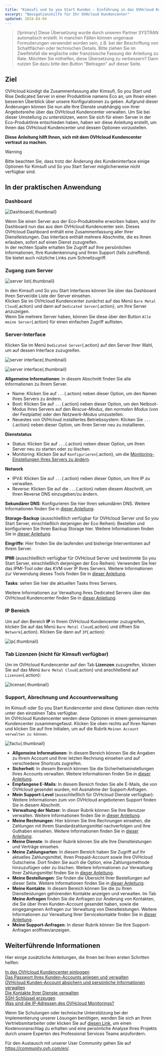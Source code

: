 ```yaml
---
title: "Kimsufi und So you Start Kunden - Einführung in das OVHcloud Kundencenter"
excerpt: "Navigationshilfe für Ihr OVHcloud Kundencenter"
updated: 2024-04-04
---
```


> [!primary]
> Diese Übersetzung wurde durch unseren Partner SYSTRAN automatisch erstellt. In manchen Fällen können ungenaue Formulierungen verwendet worden sein, z.B. bei der Beschriftung von Schaltflächen oder technischen Details. Bitte ziehen Sie im Zweifelsfall die englische oder französische Fassung der Anleitung zu Rate. Möchten Sie mithelfen, diese Übersetzung zu verbessern? Dann nutzen Sie dazu bitte den Button "Beitragen" auf dieser Seite.
>

## Ziel

OVHcloud kündigt die Zusammenfassung aller Kimsufi, So you Start und Rise Dedicated Server in einer Produktlinie namens Eco an, um Ihnen einen besseren Überblick über unsere Konfigurationen zu geben. Aufgrund dieser Änderungen können Sie nun alle Ihre Dienste unabhängig von ihrer Angebotsreihe über das OVHcloud Kundencenter verwalten. Um Sie bei dieser Umstellung zu unterstützen, wenn Sie sich für einen Server in der Eco-Produktlinie entschieden haben, haben wir diese Anleitung erstellt, um Ihnen das OVHcloud Kundencenter und dessen Optionen vorzustellen.

**Diese Anleitung hilft Ihnen, sich mit dem OVHcloud Kundencenter vertraut zu machen.**

> [!warning]
> Bitte beachten Sie, dass trotz der Änderung des Kundeninterface einige Optionen für Kimsufi und So you Start Server möglicherweise nicht verfügbar sind.
>

## In der praktischen Anwendung

### Dashboard

![Dashboard](OVHclouddashboard.png){.thumbnail}

Wenn Sie einen Server aus der Eco-Produktreihe erworben haben, wird Ihr Dashboard nun das aus dem OVHcloud Kundencenter sein. Dieses OVHcloud Dashboard enthält eine Zusammenfassung aller Ihrer Dienstleistungen. Das Interface enthält mehrere Abschnitte, die es Ihnen erlauben, sofort auf einen Dienst zuzugreifen.<br>
In der rechten Spalte erhalten Sie Zugriff auf Ihre persönlichen Informationen, Ihre Kundenkennung und Ihren Support (falls zutreffend).<br>
Sie bietet auch nützliche Links zum Schnellzugriff.

### Zugang zum Server

![server list](listserversOVHcloud.png){.thumbnail}

In den Kimsufi und So you Start Interfaces können Sie über das Dashboard Ihren Server/die Liste der Server einsehen.<br>
Klicken Sie im OVHcloud Kundencenter zunächst auf das Menü `Bare Metal Cloud`{.action} und dann auf `Dedicated Server`{.action}, um Ihre Server anzuzeigen.<br>
Wenn Sie mehrere Server haben, können Sie diese über den Button `Alle meine Server`{.action} für einen einfachen Zugriff auflisten.

### Server-Interface

Klicken Sie im Menü `Dedicated Server`{.action} auf den Server Ihrer Wahl, um auf dessen Interface zuzugreifen.

![server interface](serverinterface01.png){.thumbnail}

![server interface](serverinterface02.png){.thumbnail}

**Allgemeine Informationen**: In diesem Abschnitt finden Sie alle Informationen zu Ihrem Server.

- Name: Klicken Sie auf `...`{.action} neben dieser Option, um den Namen Ihres Servers zu ändern.
- Boot: Klicken Sie auf `...`{.action} neben dieser Option, um den Netboot-Modus Ihres Servers auf den *Rescue-Modus*, den *normalen Modus* (von der Festplatte) oder den *Netzwerk-Modus* umzustellen.
- Neuestes von OVHcloud installiertes Betriebssystem: Klicken Sie `...`{.action} neben dieser Option, um Ihren Server neu zu installieren.

**Dienststatus**

- Status: Klicken Sie auf `...`{.action} neben dieser Option, um Ihren Server neu zu starten oder zu löschen.
- Monitoring: Klicken Sie auf `Konfigurieren`{.action}, um die [Monitoring-Einstellungen Ihres Servers zu ändern](getting-started-with-dedicated-server#monitoring-server.).

**Network**

- IPV4: Klicken Sie auf `...`{.action} neben dieser Option, um Ihre IP zu verwalten.
- Reverse: Klicken Sie auf die `...`{.action} neben diesem Abschnitt, um Ihren Reverse DNS einzugeben/zu ändern.

**Sekundärer DNS**: Konfigurieren Sie hier Ihren sekundären DNS. Weitere Informationen finden Sie in [dieser Anleitung](adding-secondary-dns-on-dedicated-server1.).

**Storage-Backup** (ausschließlich verfügbar für OVHcloud Server und So you Start Server, einschließlich derjenigen der Eco Reihen): Bestellen und konfigurieren Sie Ihren Backup Storage hier. Weitere Informationen finden Sie in [dieser Anleitung](services_backup_storage1.).

**Eingriffe**: Hier finden Sie die laufenden und bisherige Interventionen auf Ihrem Server.

**IPMI** (ausschließlich verfügbar für OVHcloud Server und bestimmte So you Start Server, einschließlich derjenigen der Eco Reihen): Verwenden Sie hier das IPMI-Tool oder das KVM over IP Ihres Servers. Weitere Informationen zur Verwendung dieses Tools finden Sie in [dieser Anleitung](using_ipmi_on_dedicated_servers1.).

**Tasks**: sehen Sie hier die aktuellen Tasks Ihres Servers.

Weitere Informationen zur Verwaltung Ihres Dedicated Servers über das OVHcloud Kundencenter finden Sie in [dieser Anleitung](getting-started-with-dedicated-server1.).

### IP Bereich

Um auf den Bereich **IP** in Ihrem OVHcloud Kundencenter zuzugreifen, klicken Sie auf das Menü `Bare Metal Cloud`{.action} und öffnen Sie `Network`{.action}. Klicken Sie dann auf `IP`{.action}:

![ip](manageIP2023.png){.thumbnail}

### Tab Lizenzen (nicht für Kimsufi verfügbar)

Um im OVHcloud Kundencenter auf den Tab **Lizenzen** zuzugreifen, klicken Sie auf das Menü `Bare Metal Cloud`{.action} und anschließend auf `Lizenzen`{.action}:

![license](managelicencesOVHcloud.png){.thumbnail}

### Support, Abrechnung und Accountverwaltung

Im Kimsufi oder So you Start Kundencenter sind diese Optionen oben rechts unter den einzelnen Tabs verfügbar.<br>
Im OVHcloud Kundencenter werden diese Optionen in einem gemeinsamen Kundencenter zusammengefasst. Klicken Sie oben rechts auf Ihren Namen und klicken Sie auf Ihre Initialen, um auf die Rubrik `Meinen Account verwalten zu können`.

![factu](accountOVHcloud.png){.thumbnail}

- **Allgemeine Informationen**: In diesem Bereich können Sie die Angaben zu Ihrem Account und Ihrer letzten Rechnung einsehen und auf verschiedene Shortcuts zugreifen.
- **Sicherheit**: In diesem Bereich können Sie die Sicherheitseinstellungen Ihres Accounts verwalten. Weitere Informationen finden Sie in [dieser Anleitung](all_about_username1.).
- **Empfangene E-Mails**: In diesem Bereich finden Sie alle E-Mails, die von OVHcloud gesendet wurden, mit Ausnahme der Support-Anfragen.
- **Mein Support-Level** (ausschließlich für OVHcloud Dienste verfügbar): Weitere Informationen zum von OVHcloud angebotenen Support finden Sie in diesem Abschnitt.
- **Verwaltung der Nutzer**: In dieser Rubrik können Sie Ihre Benutzer verwalten. Weitere Informationen finden Sie in [dieser Anleitung](ovhcloud-users-management1.).
- **Meine Rechnungen**: Hier können Sie Ihre Rechnungen einsehen, die Zahlungen mit Ihrem Standardzahlungsmittel nachverfolgen und Ihre Guthaben einsehen. Weitere Informationen finden Sie in [dieser Anleitung](invoice_management1.).
- **Meine Dienste**: In dieser Rubrik können Sie alle Ihre Dienstleistungen und Verträge einsehen.
- **Meine Zahlungsarten**: In diesem Bereich haben Sie Zugriff auf Ihr aktuelles Zahlungsmittel, Ihren Prepaid-Account sowie Ihre OVHcloud Gutscheine. Dort finden Sie auch die Option, eine Zahlungsmethode hinzuzufügen oder zu löschen. Weitere Informationen zur Verwaltung Ihrer Zahlungsmittel finden Sie in [dieser Anleitung](manage-payment-methods1.).
- **Meine Bestellungen**: Sie finden die Übersicht Ihrer Bestellungen auf dieser Seite. Weitere Informationen finden Sie in [dieser Anleitung](managing_ovh_orders1.).
- **Meine Kontakte**: In diesem Bereich können Sie die zu Ihren Dienstleistungen gehörenden Kontakte anzeigen und verwalten. Im Tab **Meine Anfragen** finden Sie die Anfragen zur Änderung von Kontakten, die Sie über Ihren Kunden-Account gesendet haben, sowie die eingegangenen Anfragen zur Verwaltung von Dienstleistungen. Weitere Informationen zur Verwaltung Ihrer Servicekontakte finden Sie in [dieser Anleitung](managing_contacts1.).
- **Meine Support-Anfragen**: In dieser Rubrik können Sie Ihre Support-Anfragen eröffnen/anzeigen.

## Weiterführende Informationen

Hier einige zusätzliche Anleitungen, die Ihnen bei Ihren ersten Schritten helfen:

[In das OVHcloud Kundencenter einloggen](ovhcloud-account-login1.)<br>
[Das Passwort Ihres Kunden-Accounts anlegen und verwalten](manage-ovh-password1.)<br>
[OVHcloud Kunden-Account absichern und persönliche Informationen verwalten](all_about_username1.)<br>
[Die Kontakte Ihrer Dienste verwalten](managing_contacts1.)<br>
[SSH-Schlüssel erzeugen](creating-ssh-keys-dedicated1.)<br>
[Was sind die IP-Adressen des OVHcloud Monitorings?](network_ip_monitoring1.)

Wenn Sie Schulungen oder technische Unterstützung bei der Implementierung unserer Lösungen benötigen, wenden Sie sich an Ihren Vertriebsmitarbeiter oder klicken Sie auf [diesen Link](https://www.ovhcloud.com/de/professional-services/), um einen Kostenvoranschlag zu erhalten und eine persönliche Analyse Ihres Projekts durch unsere Experten des Professional Services Teams anzufordern.

Für den Austausch mit unserer User Community gehen Sie auf <https://community.ovh.com/en/>.
